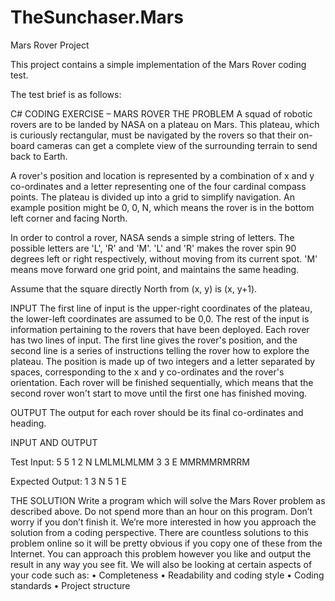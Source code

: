 # TheSunchaser.Mars
Mars Rover Project

This project contains a simple implementation of the Mars Rover coding test.


The test brief is as follows:

C# CODING EXERCISE – MARS ROVER
THE PROBLEM
A squad of robotic rovers are to be landed by NASA on a plateau on Mars. This plateau, which is curiously rectangular, must be navigated by the rovers so that their on-board cameras can get a complete view of the surrounding terrain to send back to Earth.

A rover's position and location is represented by a combination of x and y co-ordinates and a letter representing one of the four cardinal compass points. The plateau is divided up into a grid to simplify navigation. An example position might be 0, 0, N, which means the rover is in the bottom left corner and facing North.

In order to control a rover, NASA sends a simple string of letters. The possible letters are 'L', 'R' and 'M'. 'L' and 'R' makes the rover spin 90 degrees left or right respectively, without moving from its current spot. 'M' means move forward one grid point, and maintains the same heading.

Assume that the square directly North from (x, y) is (x, y+1).

INPUT
The first line of input is the upper-right coordinates of the plateau, the lower-left coordinates are assumed to be 0,0.
The rest of the input is information pertaining to the rovers that have been deployed. Each rover has two lines of input. The first line gives the rover's position, and the second line is a series of instructions telling the rover how to explore the plateau.
The position is made up of two integers and a letter separated by spaces, corresponding to the x and y co-ordinates and the rover's orientation.
Each rover will be finished sequentially, which means that the second rover won't start to move until the first one has finished moving.

OUTPUT
The output for each rover should be its final co-ordinates and heading.

INPUT AND OUTPUT

Test Input:
5 5
1 2 N
LMLMLMLMM
3 3 E
MMRMMRMRRM

Expected Output:
1 3 N
5 1 E

THE SOLUTION
Write a program which will solve the Mars Rover problem as described above. Do not spend more than an hour on this program. Don’t worry if you don’t finish it. We’re more interested in how you approach the solution from a coding perspective.
There are countless solutions to this problem online so it will be pretty obvious if you copy one of these from the Internet.
You can approach this problem however you like and output the result in any way you see fit.
We will also be looking at certain aspects of your code such as:
•	Completeness
•	Readability and coding style
•	Coding standards
•	Project structure
